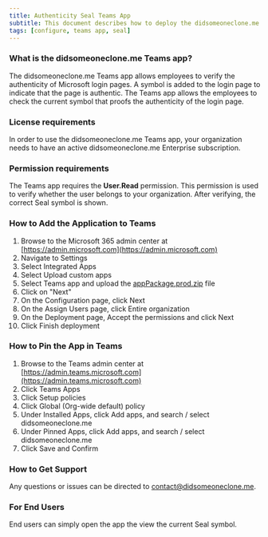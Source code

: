 ```yaml
---
title: Authenticity Seal Teams App
subtitle: This document describes how to deploy the didsomeoneclone.me Teams app in your organization.
tags: [configure, teams app, seal]
---
```


### What is the didsomeoneclone.me Teams app?
The didsomeoneclone.me Teams app allows employees to verify the authenticity of Microsoft login pages. A symbol is added to the login page to indicate that the page is authentic. The Teams app allows the employees to check the current symbol that proofs the authenticity of the login page.

### License requirements
In order to use the didsomeoneclone.me Teams app, your organization needs to have an active didsomeoneclone.me Enterprise subscription.

### Permission requirements
The Teams app requires the **User.Read** permission. This permission is used to verify whether the user belongs to your organization. After verifying, the correct Seal symbol is shown.

### How to Add the Application to Teams
1. Browse to the Microsoft 365 admin center at [https://admin.microsoft.com](https://admin.microsoft.com)
2. Navigate to Settings
3. Select Integrated Apps
4. Select Upload custom apps
5. Select Teams app and upload the [appPackage.prod.zip](https://didsomeoneclone.me/uploads/appPackage.prod.zip) file
6. Click on "Next"
7. On the Configuration page, click Next
8. On the Assign Users page, click Entire organization
9. On the Deployment page, Accept the permissions and click Next
10. Click Finish deployment

### How to Pin the App in Teams
1. Browse to the Teams admin center at [https://admin.teams.microsoft.com](https://admin.teams.microsoft.com)
2. Click Teams Apps
3. Click Setup policies
4. Click Global (Org-wide default) policy
5. Under Installed Apps, click Add apps, and search / select didsomeoneclone.me
6. Under Pinned Apps, click Add apps, and search / select didsomeoneclone.me
7. Click Save and Confirm

### How to Get Support
Any questions or issues can be directed to contact@didsomeoneclone.me.

### For End Users
End users can simply open the app the view the current Seal symbol.